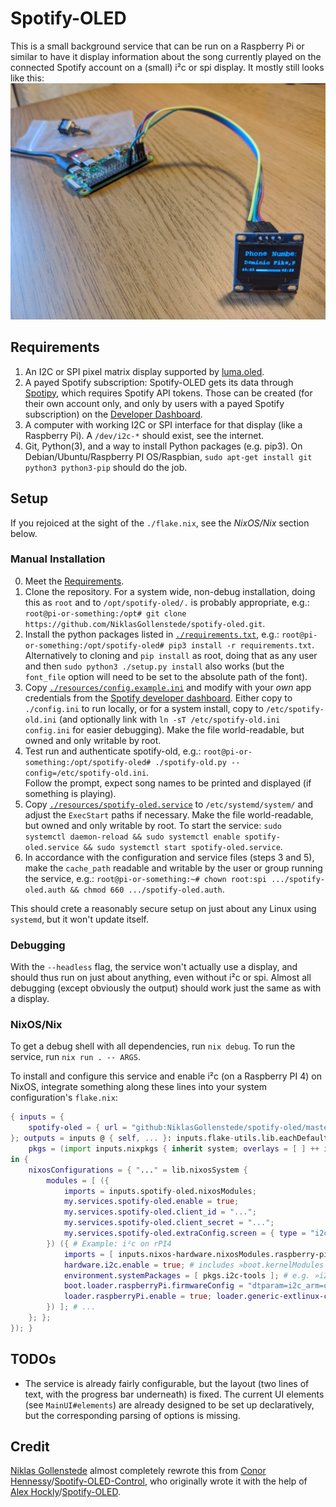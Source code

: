 
# Spotify-OLED

This is a small background service that can be run on a Raspberry Pi or similar to have it display information about the song currently played on the connected Spotify account on a (small) i²c or spi display.
It mostly still looks like this:
![A preview of a song now playing on an OLED screen attached to a RaspberryPi Zero](./resources/Serving_Suggestion.jpg)


## Requirements

1. An I2C or SPI pixel matrix display supported by [luma.oled](https://github.com/rm-hull/luma.oled).
2. A payed Spotify subscription: Spotify-OLED gets its data through [Spotipy](https://spotipy.readthedocs.io/en/2.19.0/), which requires Spotify API tokens. Those can be created (for their own account only, and only by users with a payed Spotify subscription) on the [Developer Dashboard](https://developer.spotify.com/dashboard/applications).
3. A computer with working I2C or SPI interface for that display (like a Raspberry Pi). A `/dev/i2c-*` should exist, see the internet.
4. Git, Python(3), and a way to install Python packages (e.g. pip3). On Debian/Ubuntu/Raspberry PI OS/Raspbian, `sudo apt-get install git python3 python3-pip` should do the job.


## Setup

If you rejoiced at the sight of the `./flake.nix`, see the *NixOS/Nix* section below.


### Manual Installation

0. Meet the [Requirements](#requirements).
1. Clone the repository. For a system wide, non-debug installation, doing this as `root` and to `/opt/spotify-oled/.` is probably appropriate, e.g.: `root@pi-or-something:/opt# git clone https://github.com/NiklasGollenstede/spotify-oled.git`.
2. Install the python packages listed in [`./requirements.txt`](./requirements.txt), e.g.: `root@pi-or-something:/opt/spotify-oled# pip3 install -r requirements.txt`. \
   Alternatively to cloning and `pip install` as root, doing that as any user and then `sudo python3 ./setup.py install` also works (but the `font_file` option will need to be set to the absolute path of the font).
3. Copy [`./resources/config.example.ini`](./resources/config.example.ini) and modify with your _own_ app credentials from the [Spotify developer dashboard](https://developer.spotify.com/dashboard/applications).
   Either copy to `./config.ini` to run locally, or for a system install, copy to `/etc/spotify-old.ini` (and optionally link with `ln -sT /etc/spotify-old.ini config.ini` for easier debugging).
   Make the file world-readable, but owned and only writable by root.
4. Test run and authenticate spotify-old, e.g.: `root@pi-or-something:/opt/spotify-oled# ./spotify-old.py --config=/etc/spotify-old.ini`. \
   Follow the prompt, expect song names to be printed and displayed (if something is playing).
5. Copy [`./resources/spotify-oled.service`](./resources/spotify-oled.service) to `/etc/systemd/system/` and adjust the `ExecStart` paths if necessary.
   Make the file world-readable, but owned and only writable by root.
   To start the service: `sudo systemctl daemon-reload && sudo systemctl enable spotify-oled.service && sudo systemctl start spotify-oled.service`.
6. In accordance with the configuration and service files (steps 3 and 5), make the `cache_path` readable and writable by the user or group running the service, e.g.: `root@pi-or-something:~# chown root:spi .../spotify-oled.auth && chmod 660 .../spotify-oled.auth`.

This should crete a reasonably secure setup on just about any Linux using `systemd`, but it won't update itself.


### Debugging

With the `--headless` flag, the service won't actually use a display, and should thus run on just about anything, even without i²c or spi.
Almost all debugging (except obviously the output) should work just the same as with a display.


### NixOS/Nix

To get a debug shell with all dependencies, run `nix debug`.
To run the service, run `nix run . -- ARGS`.

To install and configure this service and enable i²c (on a Raspberry PI 4) on NixOS, integrate something along these lines into your system configuration's `flake.nix`:
```nix
{ inputs = {
    spotify-oled = { url = "github:NiklasGollenstede/spotify-oled/master"; inputs.nixpkgs.follows = "nixpkgs"; inputs.flake-utils.follows = "flake-utils"; }; # ...
}; outputs = inputs @ { self, ... }: inputs.flake-utils.lib.eachDefaultSystem (system: let
    pkgs = (import inputs.nixpkgs { inherit system; overlays = [ ] ++ inputs.spotify-oled.overlays; }); # ...
in {
    nixosConfigurations = { "..." = lib.nixosSystem {
        modules = [ ({
            imports = inputs.spotify-oled.nixosModules;
            my.services.spotify-oled.enable = true;
            my.services.spotify-oled.client_id = "...";
            my.services.spotify-oled.client_secret = "...";
            my.services.spotify-oled.extraConfig.screen = { type = "i2c"; address = "0x3C"; device = "sh1106"; };
        }) ({ # Example: i²c on rPI4
            imports = [ inputs.nixos-hardware.nixosModules.raspberry-pi-4 ];
            hardware.i2c.enable = true; # includes »boot.kernelModules = [ "i2c-dev" ]« and some »services.udev.extraRules«
            environment.systemPackages = [ pkgs.i2c-tools ]; # e.g. »i2cdetect«
            boot.loader.raspberryPi.firmwareConfig = "dtparam=i2c_arm=on"; # (combined with the correct dts/b) this turns on i²c on (at least) GPIO2/3 (SDA/SCL) (https://forums.raspberrypi.com/viewtopic.php?t=236915#p1448902)
            loader.raspberryPi.enable = true; loader.generic-extlinux-compatible.enable = lib.mkForce false; # (as of nixos-21.05) the latter would disable the former, which would make the above line ineffective
        }) ]; # ...
    }; };
}); }
```


## TODOs

* The service is already fairly configurable, but the layout (two lines of text, with the progress bar underneath) is fixed. The current UI elements (see `MainUI#elements`) are already designed to be set up declaratively, but the corresponding parsing of options is missing.


## Credit

[Niklas Gollenstede](https://github.com/NiklasGollenstede) almost completely rewrote this from [Conor Hennessy](https://github.com/conorhennessy)/[Spotify-OLED-Control](https://github.com/conorhennessy/Spotify-OLED-Control), who originally wrote it with the help of [Alex Hockly](https://github.com/alhockly)/[Spotify-OLED](https://github.com/alhockly/Spotify-OLED).

